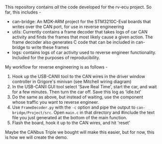 This repository contains *all* the code developed for the rv-ecu project. So
far, this includes - 

+ can-bridge: An MDK-ARM project for the STM3210C-Eval boards that writes over
  the CAN port, for use in reverse engineering  
+ utils: Currently contains a frame decoder that takes logs of car CAN activity
  and finds the frames that most likely cause a given action. The frame decoder
  also generates C code that can be included in can-bridge to write these frames
+ logs: contains logs of car activity used to reverse engineer functionality.
  Included for the purposes of reproducibility. 

My workflow for reverse engineering is as follows - 

1. Hook up the USB-CANII tool to the CAN wires in the driver window controller
   in Grigore's minivan (see Mitchell wiring diagram)
2. In the USB-CANII GUI tool select 'Save Real Time', start the car, and wait
   for a few minutes. Then turn the car off. Save this log as 'idle.txt'
3. Do the same as above, but instead of waiting, use the component whose traffic
   you want to reverse engineer. 
4. Use `FrameDecoder.py` with the `-c` option and pipe the output to
   `can-bridge/Project/src`. Open `main.c` in that directory and #include the
    text file you just generated at the bottom of the main function.
5. Flash the board, hook it up to the CAN wires, and hit 'reset'

Maybe the CANbus Triple we bought will make this easier, but for now, this is
how we will create the demo.

